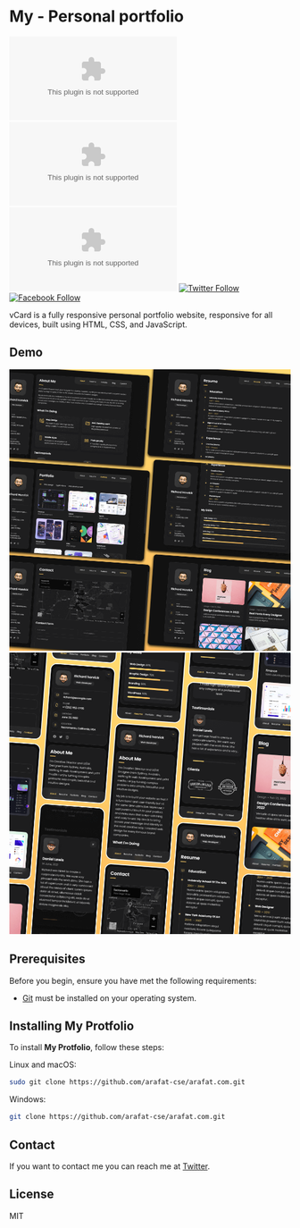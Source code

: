 # My - Personal portfolio
<!-- 
![GitHub repo size](https://img.shields.io/github/repo-size/arafat-cse/arafat.com)
![GitHub stars](https://img.shields.io/github/stars/arafat-cse/arafat.com?style=social)
![GitHub forks](https://img.shields.io/github/forks/arafat-cse/Courier-Delivery-Management?style=social)
[![Twitter Follow](https://img.shields.io/twitter/follow/arafat_dev2008?style=social)](https://x.com/arafat_dev2008)
[![Facebook Follow](https://img.shields.io/badge/Facebook-Follow-blue?style=social&logo=facebook)](https://www.facebook.com/arafat.dev2008/) -->

![GitHub repo size](https://img.shields.io/github/repo-size/arafat-cse/arafat.com)
![GitHub stars](https://img.shields.io/github/stars/arafat-cse/arafat.com?style=social)
![GitHub forks](https://img.shields.io/github/forks/arafat-cse/arafat.com?style=social)
[![Twitter Follow](https://img.shields.io/twitter/follow/arafat_dev2008?style=social)](https://x.com/arafat_dev2008)
[![Facebook Follow](https://img.shields.io/badge/Facebook-Follow-blue?style=social&logo=facebook)](https://www.facebook.com/arafat.dev2008/)


vCard is a fully responsive personal portfolio website, responsive for all devices, built using HTML, CSS, and JavaScript.

## Demo

![My Protfolio Desktop Demo](./website-demo-image/desktop.png "Desktop Demo")
![My Protfolio Mobile Demo](./website-demo-image/mobile.png "Mobile Demo")

## Prerequisites

Before you begin, ensure you have met the following requirements:

* [Git](https://git-scm.com/downloads "Download Git") must be installed on your operating system.

## Installing My Protfolio

To install **My Protfolio**, follow these steps:

Linux and macOS:

```bash
sudo git clone https://github.com/arafat-cse/arafat.com.git
```

Windows:

```bash
git clone https://github.com/arafat-cse/arafat.com.git
```

## Contact

If you want to contact me you can reach me at [Twitter](https://x.com/arafat_dev2008).

## License

MIT
